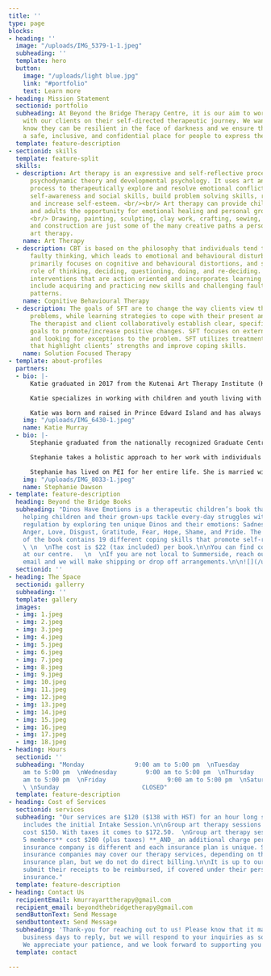 ```yaml
---
title: ''
type: page
blocks:
- heading: ''
  image: "/uploads/IMG_5379-1-1.jpeg"
  subheading: ''
  template: hero
  button:
    image: "/uploads/light blue.jpg"
    link: "#portfolio"
    text: Learn more
- heading: Mission Statement
  sectionid: portfolio
  subheading: At Beyond the Bridge Therapy Centre, it is our aim to work collaboratively
    with our clients on their self-directed therapeutic journey. We want people to
    know they can be resilient in the face of darkness and we ensure that this is
    a safe, inclusive, and confidential place for people to express themselves.
  template: feature-description
- sectionid: skills
  template: feature-split
  skills:
  - description: Art therapy is an expressive and self-reflective process that involves
      psychodynamic theory and developmental psychology. It uses art and the creative
      process to therapeutically explore and resolve emotional conflicts, develop
      self-awareness and social skills, build problem solving skills, reduce anxiety
      and increase self-esteem. <br/><br/> Art therapy can provide children, adolescents,
      and adults the opportunity for emotional healing and personal growth. <br/>
      <br/> Drawing, painting, sculpting, clay work, crafting, sewing, collage, embroidery,
      and construction are just some of the many creative paths a person can use during
      art therapy.
    name: Art Therapy
  - description: CBT is based on the philosophy that individuals tend to incorporate
      faulty thinking, which leads to emotional and behavioural disturbances. Therapy
      primarily focuses on cognitive and behavioural distortions, and stresses the
      role of thinking, deciding, questioning, doing, and re-deciding. CBT utilizes
      interventions that are action oriented and incorporates learning processes which
      include acquiring and practicing new skills and challenging faulty thinking
      patterns.
    name: Cognitive Behavioural Therapy
  - description: The goals of SFT are to change the way clients view their current
      problems, while learning strategies to cope with their present and future circumstances.
      The therapist and client collaboratively establish clear, specific, concrete
      goals to promote/increase positive changes. SFT focuses on externalizing problems
      and looking for exceptions to the problem. SFT utilizes treatment interventions
      that highlight clients’ strengths and improve coping skills.
    name: Solution Focused Therapy
- template: about-profiles
  partners:
  - bio: |-
      Katie graduated in 2017 from the Kutenai Art Therapy Institute (KATI) which is located in Nelson, British Columbia. KATI is an accredited institute and is recognized by both the BC Art Therapy Association and the Canadian Art Therapy Association (CATA). As part of the requirements for graduating, Katie completed 700 hours of clinical work, two years of theoretical course work, two years of personal therapy, and wrote a thesis entitled, “It Takes a Village: The Value of Co-Creation in School-Based Art Therapy.” Katie is a professional member of the Canadian Art Therapy Association (CATA) and a member of the Prince Edward Island Counselling Association (PEICA). In addition to her art therapy training, Katie has a bachelor’s degree of arts from the University of Prince Edward Island (UPEI).

      Katie specializes in working with children and youth living with anxiety disorders, Autism Spectrum Disorder, self-esteem difficulties, and behaviour problems. She also specializes in working with adults living with physical, cognitive, and developmental disabilities. These include, but are not limited to: Autism Spectrum Disorder, Fetal Alcohol Spectrum Disorders and Down syndrome.

      Katie was born and raised in Prince Edward Island and has always had a passion for art and creativity. When she found out about art therapy, she knew right away that was what she wanted to pursue. She travelled to Nelson, BC to begin her training and fell in love with art therapy. Katie is eager and excited to share the benefits of art therapy with others.
    img: "/uploads/IMG_6430-1.jpeg"
    name: Katie Murray
  - bio: |-
      Stephanie graduated from the nationally recognized Graduate Centre for Applied Psychology, Athabasca University with her master's of counselling degree with specialization in counselling psychology. During her studies, Stephanie completed a 500-hour internship under the supervision of a registered psychologist. Stephanie’s thesis dissertation is entitled, "Effects of Adlerian Birth Order and Disabilities on Sibling Relational Dynamics: An Inclusive Heuristic Inquiry.” Stephanie is a professional member of the Canadian Counselling and Psychotherapy Association (CCPA) and the Prince Edward Island Counselling Association (PEICA). In addition to her master’s degree, Stephanie holds a bachelor’s of science degree from the University of Prince Edward Island (UPEI) where she majored in psychology and minored in biology.

      Stephanie takes a holistic approach to her work with individuals aged 13 and up. Through the process of personal, professional, and academic development, Stephanie offers an integrative therapeutic approach. To meet the unique needs of each client, Stephanie utilizes a variety of therapeutic interventions including Cognitive Behavioural Therapy (CBT) and Solution Focused Therapy (SFT).

      Stephanie has lived on PEI for her entire life. She is married with three beautiful children whose relationships guide her interest in sibling and family dynamics.
    img: "/uploads/IMG_8033-1.jpeg"
    name: Stephanie Dawson
- template: feature-description
  heading: Beyond the Bridge Books
  subheading: "Dinos Have Emotions is a therapeutic children’s book that focuses on
    helping children and their grown-ups tackle every-day struggles with emotional
    regulation by exploring ten unique Dinos and their emotions: Sadness, Happiness,
    Anger, Love, Disgust, Gratitude, Fear, Hope, Shame, and Pride. The second half
    of the book contains 19 different coping skills that promote self-regulation.
    \ \n  \nThe cost is $22 (tax included) per book.\n\nYou can find copies available
    at our centre.   \n  \nIf you are not local to Summerside, reach out to us via
    email and we will make shipping or drop off arrangements.\n\n![](/uploads/screenshot-2022-12-12-at-12-14-09-pm.png)"
  sectionid: ''
- heading: The Space
  sectionid: gallerry
  subheading: ''
  template: gallery
  images:
  - img: 1.jpeg
  - img: 2.jpeg
  - img: 3.jpeg
  - img: 4.jpeg
  - img: 5.jpeg
  - img: 6.jpeg
  - img: 7.jpeg
  - img: 8.jpeg
  - img: 9.jpeg
  - img: 10.jpeg
  - img: 11.jpeg
  - img: 12.jpeg
  - img: 13.jpeg
  - img: 14.jpeg
  - img: 15.jpeg
  - img: 16.jpeg
  - img: 17.jpeg
  - img: 18.jpeg
- heading: Hours
  sectionid: ''
  subheading: "Monday              9:00 am to 5:00 pm  \nTuesday              9:00
    am to 5:00 pm  \nWednesday        9:00 am to 5:00 pm  \nThursday            9:00
    am to 5:00 pm  \nFriday                 9:00 am to 5:00 pm  \nSaturday                     CLOSED
    \ \nSunday                       CLOSED"
  template: feature-description
- heading: Cost of Services
  sectionid: services
  subheading: "Our services are $120 ($138 with HST) for an hour long session.  \nThis
    includes the initial Intake Session.\n\nGroup art therapy sessions **up to 5 members**
    cost $150. With taxes it comes to $172.50.  \nGroup art therapy sessions **above
    5 members** cost $200 (plus taxes) **_AND_ an additional charge per person.**\n\nEvery
    insurance company is different and each insurance plan is unique. Some health
    insurance companies may cover our therapy services, depending on the individual's
    insurance plan, but we do not do direct billing.\n\nIt is up to our clients to
    submit their receipts to be reimbursed, if covered under their personal health
    insurance."
  template: feature-description
- heading: Contact Us
  recipientEmail: kmurrayarttherapy@gmail.com
  recipient_email: beyondthebridgetherapy@gmail.com
  sendButtonText: Send Message
  sendbuttontext: Send Message
  subheading: 'Thank-you for reaching out to us! Please know that it may take us 2-3
    business days to reply, but we will respond to your inquiries as soon as we can.
    We appreciate your patience, and we look forward to supporting you! '
  template: contact

---
```

